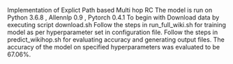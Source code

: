 Implementation of Explict Path based Multi hop RC
The model is run on Python 3.6.8 , Allennlp 0.9 , Pytorch 0.4.1
To begin with Download data by executing script download.sh
Follow the steps in run_full_wiki.sh for training model as per hyperparameter set in configuration file.
Follow the steps in predict_wikihop.sh for evaluating accuracy and generating output files.
The accuracy of the model on specified hyperparameters was evaluated to be 67.06%.
